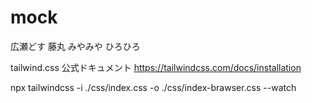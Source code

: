 # mock
広瀬どす
藤丸
みやみや
ひろひろ


tailwind.css 公式ドキュメント
https://tailwindcss.com/docs/installation


npx tailwindcss -i ./css/index.css -o ./css/index-brawser.css --watch